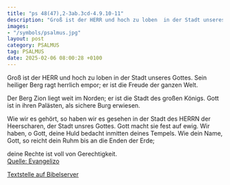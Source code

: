 ```yaml
---
title: "ps 48(47),2-3ab.3cd-4.9.10-11"
description: "Groß ist der HERR und hoch zu loben  in der Stadt unseres Gottes. Sein heiliger Berg ragt herrlich empor; er ist die Freude der ganzen Welt.  Der Berg Zion liegt weit im Norden; er ist die Stadt des großen Königs. Gott ist in ihren Palästen,  als sichere Burg erwiesen.  Wie wir...."
images:
- "/symbols/psalmus.jpg"
layout: post
category: PSALMUS
tag: PSALMUS
date: 2025-02-06 08:00:28 +0100
---
```

Groß ist der HERR und hoch zu loben 
in der Stadt unseres Gottes.
Sein heiliger Berg ragt herrlich empor;
er ist die Freude der ganzen Welt.

Der Berg Zion liegt weit im Norden;
er ist die Stadt des großen Königs.
Gott ist in ihren Palästen, 
als sichere Burg erwiesen.

Wie wir es gehört, so haben wir es gesehen in der Stadt des HERRN der Heerscharen, der Stadt unsres Gottes.<!--more--> Gott macht sie fest auf ewig.
Wir haben, o Gott, deine Huld bedacht 
inmitten deines Tempels.
Wie dein Name, Gott, so reicht dein Ruhm bis an die Enden der Erde; 

deine Rechte ist voll von Gerechtigkeit.<br>
[Quelle: Evangelizo](https://evangeliumtagfuertag.org/DE/gospel)

[Textstelle auf Bibelserver](https://www.bibleserver.com/EU/ps48(47),2-3ab.3cd-4.9.10-11)
